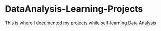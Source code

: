 # DataAnalysis-Learning-Projects
This is where I documented my projects while self-learning Data Analysis

